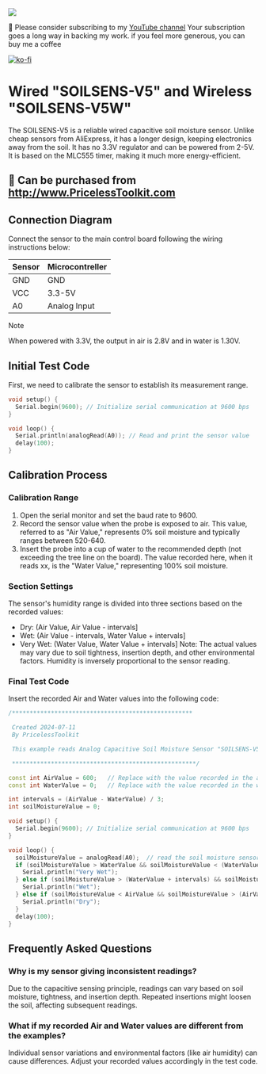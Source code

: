 <img src="https://raw.githubusercontent.com/PricelessToolkit/SOILSENS-V5/main/img/banner.jpg"/>

🤗 Please consider subscribing to my [YouTube channel](https://www.youtube.com/@PricelessToolkit/videos) Your subscription goes a long way in backing my work. if you feel more generous, you can buy me a coffee


[![ko-fi](https://ko-fi.com/img/githubbutton_sm.svg)](https://ko-fi.com/U6U2QLAF8)

# Wired "SOILSENS-V5" and Wireless "SOILSENS-V5W"

The SOILSENS-V5 is a reliable wired capacitive soil moisture sensor. Unlike cheap sensors from AliExpress, it has a longer design, keeping electronics away from the soil. It has no 3.3V regulator and can be powered from 2-5V. It is based on the MLC555 timer, making it much more energy-efficient. 


## 🛒 Can be purchased from http://www.PricelessToolkit.com

## Connection Diagram

Connect the sensor to the main control board following the wiring instructions below:

| Sensor | Microcontreller |
|--------|-----------------|
|  GND   |   GND           |
|  VCC   |   3.3-5V        |
|  A0    |   Analog Input  |

> [!NOTE]
> When powered with 3.3V, the output in air is 2.8V and in water is 1.30V.

## Initial Test Code

First, we need to calibrate the sensor to establish its measurement range.

```cpp
void setup() {
  Serial.begin(9600); // Initialize serial communication at 9600 bps
}

void loop() {
  Serial.println(analogRead(A0)); // Read and print the sensor value
  delay(100);
}
```

## Calibration Process
### Calibration Range
1. Open the serial monitor and set the baud rate to 9600.
2. Record the sensor value when the probe is exposed to air. This value, referred to as "Air Value," represents 0% soil moisture and typically ranges between 520-640.
3. Insert the probe into a cup of water to the recommended depth (not exceeding the tree line on the board). The value recorded here, when it reads xx, is the "Water Value," representing 100% soil moisture.

### Section Settings
The sensor's humidity range is divided into three sections based on the recorded values:

- Dry: (Air Value, Air Value - intervals]
- Wet: (Air Value - intervals, Water Value + intervals]
- Very Wet: (Water Value, Water Value + intervals]
Note: The actual values may vary due to soil tightness, insertion depth, and other environmental factors. Humidity is inversely proportional to the sensor reading.

### Final Test Code
Insert the recorded Air and Water values into the following code:


```cpp
/***************************************************

 Created 2024-07-11
 By PricelessToolkit

 This example reads Analog Capacitive Soil Moisture Sensor "SOILSENS-V5".

 ****************************************************/

const int AirValue = 600;   // Replace with the value recorded in the air
const int WaterValue = 0;   // Replace with the value recorded in the water

int intervals = (AirValue - WaterValue) / 3;
int soilMoistureValue = 0;

void setup() {
  Serial.begin(9600); // Initialize serial communication at 9600 bps
}

void loop() {
  soilMoistureValue = analogRead(A0);  // read the soil moisture sensor
  if (soilMoistureValue > WaterValue && soilMoistureValue < (WaterValue + intervals)) {
    Serial.println("Very Wet");
  } else if (soilMoistureValue > (WaterValue + intervals) && soilMoistureValue < (AirValue - intervals)) {
    Serial.println("Wet");
  } else if (soilMoistureValue < AirValue && soilMoistureValue > (AirValue - intervals)) {
    Serial.println("Dry");
  }
  delay(100);
}

```

## Frequently Asked Questions
### Why is my sensor giving inconsistent readings?
Due to the capacitive sensing principle, readings can vary based on soil moisture, tightness, and insertion depth. Repeated insertions might loosen the soil, affecting subsequent readings.

### What if my recorded Air and Water values are different from the examples?
Individual sensor variations and environmental factors (like air humidity) can cause differences. Adjust your recorded values accordingly in the test code.
